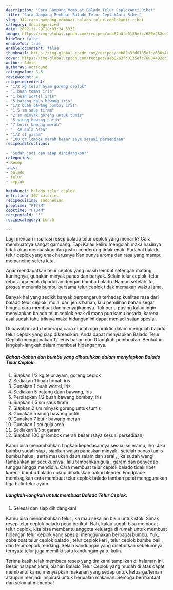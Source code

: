 ```yaml
---
description: "Cara Gampang Membuat Balado Telur CeplokAnti Ribet"
title: "Cara Gampang Membuat Balado Telur CeplokAnti Ribet"
slug: 342-cara-gampang-membuat-balado-telur-ceplokanti-ribet
category: Uncategorized
date: 2022-11-29T18:03:24.533Z
image: https://img-global.cpcdn.com/recipes/aeb82a3fd0135efc/680x482cq70/balado-telur-ceplok-foto-resep-utama.jpg
hideToc: false
enableToc: true
enableTocContent: false
thumbnail: https://img-global.cpcdn.com/recipes/aeb82a3fd0135efc/680x482cq70/balado-telur-ceplok-foto-resep-utama.jpg
cover: https://img-global.cpcdn.com/recipes/aeb82a3fd0135efc/680x482cq70/balado-telur-ceplok-foto-resep-utama.jpg
author: Admin
authorAv: notfound
ratingvalue: 3.5
reviewcount: 4
recipeingredient:
- "1/2 kg telur ayam goreng ceplok"
- "1 buah tomat iris"
- "1 buah wortel iris"
- "5 batang daun bawang iris"
- "1/2 buah bawang bombay iris"
- "1,5 sm saus tiram"
- "2 sm minyak goreng untuk tumis"
- "5 siung bawang putih"
- "7 butir bawang merah"
- "1 sm gula aren"
- "1/3 st garam"
- "100 gr lombok merah besar saya sesuai persediaan"
recipeinstructions:

- "Sudah jadi dan siap dihidangkan!"
categories:
- Resep
tags:
- balado
- telur
- ceplok

katakunci: balado telur ceplok 
nutrition: 167 calories
recipecuisine: Indonesian
preptime: "PT37M"
cooktime: "PT34M"
recipeyield: "3"
recipecategory: Lunch

---
```



Lagi mencari inspirasi resep balado telur ceplok yang menarik? Cara membuatnya sangat gampang. Tapi Kalau keliru mengolah maka hasilnya tidak akan memuaskan dan justru cenderung tidak enak. Padahal balado telur ceplok yang enak harusnya Kan punya aroma dan rasa yang mampu memancing selera kita.


Agar mendapatkan telur ceplok yang masih lembut setengah matang kuningnya, gunakan minyak panas dan banyak. Selain telur ceplok, telur rebus juga enak dipadukan dengan bumbu balado. Namun setelah itu, proses menumis bumbu bersama telur ceplok tidak memakan waktu lama.

Banyak hal yang sedikit banyak berpengaruh terhadap kualitas rasa dari balado telur ceplok, mulai dari jenis bahan, lalu pemilihan bahan segar hingga cara membuat dan menyajikannya. Tak perlu pusing kalau ingin menyiapkan balado telur ceplok enak di mana pun kamu berada, karena asal sudah tahu triknya maka hidangan ini dapat menjadi sajian spesial.


Di bawah ini ada beberapa cara mudah dan praktis dalam mengolah balado telur ceplok yang siap dikreasikan. Anda dapat menyiapkan Balado Telur Ceplok menggunakan 12 jenis bahan dan 0 langkah pembuatan. Berikut ini langkah-langkah dalam membuat hidangannya.

<!--inarticleads1-->

##### Bahan-bahan dan bumbu yang dibutuhkan dalam menyiapkan Balado Telur Ceplok:

1. Siapkan 1/2 kg telur ayam, goreng ceplok
1. Sediakan 1 buah tomat, iris
1. Gunakan 1 buah wortel, iris
1. Sediakan 5 batang daun bawang, iris
1. Persiapkan 1/2 buah bawang bombay, iris
1. Siapkan 1,5 sm saus tiram
1. Siapkan 2 sm minyak goreng untuk tumis
1. Gunakan 5 siung bawang putih
1. Gunakan 7 butir bawang merah
1. Gunakan 1 sm gula aren
1. Sediakan 1/3 st garam
1. Siapkan 100 gr lombok merah besar (saya sesuai persediaan)


Kamu bisa menambahkan tingkah kepedasannya sesuai seleramu, lho. Jika bumbu sudah siap , siapkan wajan panaskan minyak , setelah panas tumis bumbu halus , serta masukan daun salam dan serai , jika sudah wangi tambahkan air secukupnya , lalu tambahkan gula , garam dan penyedap , tunggu hingga mendidih. Cara membuat telur ceplok balado tidak ribet karena bumbu balado cukup dihaluskan pakai blender. Foodplace membagikan cara membuat telur ceplok balado tambah petai menggunakan tiga butir telur ayam. 

<!--inarticleads2-->

##### Langkah-langkah untuk membuat Balado Telur Ceplok:


1. Selesai dan siap dihidangkan!

Kamu bisa menambahkan telur jika mau sekalian bikin untuk stok. Simak resep telur ceplok balado petai berikut. Nah, kalau sudah bisa membuat telur ceplok, kita bisa membantu anggota keluarga di rumah untuk membuat hidangan telur ceplok yang spesial menggunakan berbagai bumbu. Yuk, coba buat telur ceplok balado , telur ceplok kari , telur ceplok bumbu bali , dan telur ceplok rendang. Selain kandungan yang disebutkan sebelumnya, ternyata telur juga memiliki satu kandungan yaitu kolin. 

Terima kasih telah membaca resep yang tim kami tampilkan di halaman ini. Besar harapan kami, olahan Balado Telur Ceplok yang mudah di atas dapat membantu kamu menyiapkan makanan yang sedap untuk keluarga/teman ataupun menjadi inspirasi untuk berjualan makanan. Semoga bermanfaat dan selamat mencoba!
